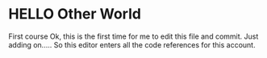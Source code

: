 # HELLO Other World
First course
Ok, this is the first time for me to edit this file and commit.  Just adding on.....
So this editor enters all the code references for this account.

